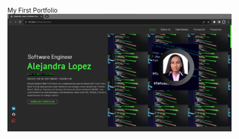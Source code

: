 My First Portfolio
![cover](https://github.com/Alejandra-Lopez17/Mi-primer-portafolio/blob/master/Portafolio.png)

